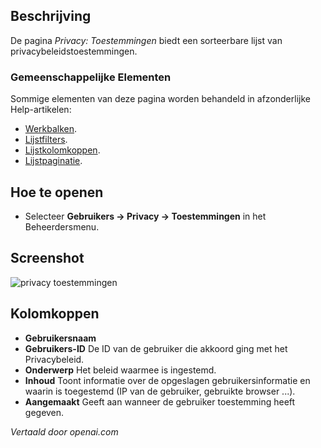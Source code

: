 <!-- Filename: Help4.x:Privacy:_Consents  / Display title: Privacy: Toestemmingen -->

## Beschrijving

De pagina *Privacy: Toestemmingen* biedt een sorteerbare lijst van privacybeleidstoestemmingen.

### Gemeenschappelijke Elementen

Sommige elementen van deze pagina worden behandeld in afzonderlijke Help-artikelen:

* [Werkbalken](jdocmanual?article=help/common-elements/toolbars).
* [Lijstfilters](jdocmanual?article=help/common-elements/list-filters).
* [Lijstkolomkoppen](jdocmanual?article=help/common-elements/list-column-headers).
* [Lijstpaginatie](jdocmanual?article=help/common-elements/list-pagination).

## Hoe te openen

- Selecteer **Gebruikers → Privacy → Toestemmingen** in het Beheerdersmenu.

## Screenshot

![privacy toestemmingen](../../../nl/images/privacy/privacy-consents.png)

## Kolomkoppen

*  **Gebruikersnaam**
*  **Gebruikers-ID** De ID van de gebruiker die akkoord ging met het Privacybeleid.
*  **Onderwerp** Het beleid waarmee is ingestemd.
*  **Inhoud** Toont informatie over de opgeslagen gebruikersinformatie en
    waarin is toegestemd (IP van de gebruiker, gebruikte browser ...).
*  **Aangemaakt** Geeft aan wanneer de gebruiker toestemming heeft gegeven.

*Vertaald door openai.com*

